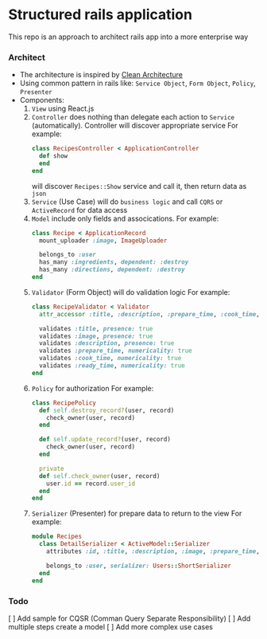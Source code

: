 # Structured rails application
This repo is an approach to architect rails app into a more enterprise way

### Architect
- The architecture is inspired by [Clean Architecture](https://8thlight.com/blog/uncle-bob/2012/08/13/the-clean-architecture.html)
- Using common pattern in rails like: `Service Object`, `Form Object`, `Policy`, `Presenter`
- Components:
    1. `View` using React.js
    2. `Controller` does nothing than delegate each action to `Service` (automatically). Controller will discover appropriate service
        For example:
        ```ruby
        class RecipesController < ApplicationController
          def show
          end
        end
        ```
        will discover `Recipes::Show` service and call it, then return data as `json`
    3. `Service` (Use Case) will do `business logic` and call `CQRS` or `ActiveRecord` for data access
    4. `Model` include only fields and assocications.
        For example:
        ```ruby
        class Recipe < ApplicationRecord
          mount_uploader :image, ImageUploader
        
          belongs_to :user
          has_many :ingredients, dependent: :destroy
          has_many :directions, dependent: :destroy
        end
        ```
    5. `Validator` (Form Object) will do validation logic
        For example:
        ```ruby
        class RecipeValidator < Validator
          attr_accessor :title, :description, :prepare_time, :cook_time, :ready_time, :image
        
          validates :title, presence: true
          validates :image, presence: true
          validates :description, presence: true
          validates :prepare_time, numericality: true
          validates :cook_time, numericality: true
          validates :ready_time, numericality: true
        end
        ```
    6. `Policy` for authorization
        For example:
        ```ruby
        class RecipePolicy
          def self.destroy_record?(user, record)
            check_owner(user, record)
          end
        
          def self.update_record?(user, record)
            check_owner(user, record)
          end
        
          private
          def self.check_owner(user, record)
            user.id == record.user_id
          end
        end
        ```
    7. `Serializer` (Presenter) for prepare data to return to the view
        For example:
        ```ruby
        module Recipes
          class DetailSerializer < ActiveModel::Serializer
            attributes :id, :title, :description, :image, :prepare_time, :cook_time, :ready_time
        
            belongs_to :user, serializer: Users::ShortSerializer
          end
        end
        ```

### Todo
[ ] Add sample for CQSR (Comman Query Separate Responsibility)
[ ] Add multiple steps create a model
[ ] Add more complex use cases
